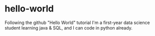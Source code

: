 # hello-world
Following the github "Hello World" tutorial
I'm a first-year data science student learning java & SQL, and I can code in python already. 
